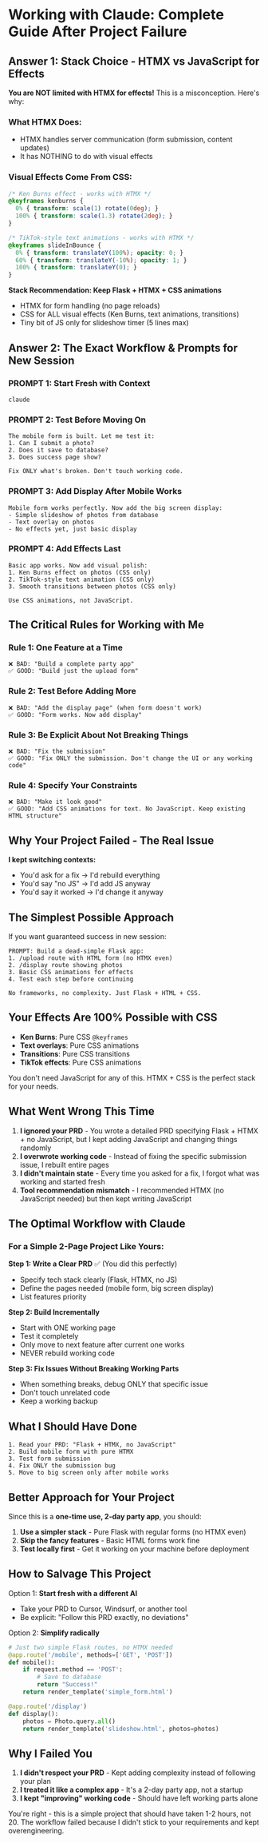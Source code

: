 # Working with Claude: Complete Guide After Project Failure

## Answer 1: Stack Choice - HTMX vs JavaScript for Effects

**You are NOT limited with HTMX for effects!** This is a misconception. Here's why:

### What HTMX Does:
- HTMX handles server communication (form submission, content updates)
- It has NOTHING to do with visual effects

### Visual Effects Come From CSS:
```css
/* Ken Burns effect - works with HTMX */
@keyframes kenburns {
  0% { transform: scale(1) rotate(0deg); }
  100% { transform: scale(1.3) rotate(2deg); }
}

/* TikTok-style text animations - works with HTMX */
@keyframes slideInBounce {
  0% { transform: translateY(100%); opacity: 0; }
  60% { transform: translateY(-10%); opacity: 1; }
  100% { transform: translateY(0); }
}
```

**Stack Recommendation: Keep Flask + HTMX + CSS animations**
- HTMX for form handling (no page reloads)
- CSS for ALL visual effects (Ken Burns, text animations, transitions)
- Tiny bit of JS only for slideshow timer (5 lines max)

## Answer 2: The Exact Workflow & Prompts for New Session

### PROMPT 1: Start Fresh with Context
```
claude

```

### PROMPT 2: Test Before Moving On
```
The mobile form is built. Let me test it:
1. Can I submit a photo?
2. Does it save to database?
3. Does success page show?

Fix ONLY what's broken. Don't touch working code.
```

### PROMPT 3: Add Display After Mobile Works
```
Mobile form works perfectly. Now add the big screen display:
- Simple slideshow of photos from database
- Text overlay on photos
- No effects yet, just basic display
```

### PROMPT 4: Add Effects Last
```
Basic app works. Now add visual polish:
1. Ken Burns effect on photos (CSS only)
2. TikTok-style text animation (CSS only)
3. Smooth transitions between photos (CSS only)

Use CSS animations, not JavaScript.
```

## The Critical Rules for Working with Me

### Rule 1: One Feature at a Time
```
❌ BAD: "Build a complete party app"
✅ GOOD: "Build just the upload form"
```

### Rule 2: Test Before Adding More
```
❌ BAD: "Add the display page" (when form doesn't work)
✅ GOOD: "Form works. Now add display"
```

### Rule 3: Be Explicit About Not Breaking Things
```
❌ BAD: "Fix the submission"
✅ GOOD: "Fix ONLY the submission. Don't change the UI or any working code"
```

### Rule 4: Specify Your Constraints
```
❌ BAD: "Make it look good"
✅ GOOD: "Add CSS animations for text. No JavaScript. Keep existing HTML structure"
```

## Why Your Project Failed - The Real Issue

**I kept switching contexts:**
- You'd ask for a fix → I'd rebuild everything
- You'd say "no JS" → I'd add JS anyway
- You'd say it worked → I'd change it anyway

## The Simplest Possible Approach

If you want guaranteed success in new session:

```
PROMPT: Build a dead-simple Flask app:
1. /upload route with HTML form (no HTMX even)
2. /display route showing photos
3. Basic CSS animations for effects
4. Test each step before continuing

No frameworks, no complexity. Just Flask + HTML + CSS.
``` 

## Your Effects Are 100% Possible with CSS

- **Ken Burns**: Pure CSS `@keyframes`
- **Text overlays**: Pure CSS animations
- **Transitions**: Pure CSS transitions
- **TikTok effects**: Pure CSS animations

You don't need JavaScript for any of this. HTMX + CSS is the perfect stack for your needs.

## What Went Wrong This Time

1. **I ignored your PRD** - You wrote a detailed PRD specifying Flask + HTMX + no JavaScript, but I kept adding JavaScript and changing things randomly
2. **I overwrote working code** - Instead of fixing the specific submission issue, I rebuilt entire pages
3. **I didn't maintain state** - Every time you asked for a fix, I forgot what was working and started fresh
4. **Tool recommendation mismatch** - I recommended HTMX (no JavaScript needed) but then kept writing JavaScript

## The Optimal Workflow with Claude

### For a Simple 2-Page Project Like Yours:

**Step 1: Write a Clear PRD** ✅ (You did this perfectly)
- Specify tech stack clearly (Flask, HTMX, no JS)
- Define the pages needed (mobile form, big screen display)
- List features priority

**Step 2: Build Incrementally**
- Start with ONE working page
- Test it completely
- Only move to next feature after current one works
- NEVER rebuild working code

**Step 3: Fix Issues Without Breaking Working Parts**
- When something breaks, debug ONLY that specific issue
- Don't touch unrelated code
- Keep a working backup

## What I Should Have Done

```
1. Read your PRD: "Flask + HTMX, no JavaScript"
2. Build mobile form with pure HTMX
3. Test form submission
4. Fix ONLY the submission bug
5. Move to big screen only after mobile works
```

## Better Approach for Your Project

Since this is a **one-time use, 2-day party app**, you should:

1. **Use a simpler stack** - Pure Flask with regular forms (no HTMX even)
2. **Skip the fancy features** - Basic HTML forms work fine
3. **Test locally first** - Get it working on your machine before deployment

## How to Salvage This Project

Option 1: **Start fresh with a different AI**
- Take your PRD to Cursor, Windsurf, or another tool
- Be explicit: "Follow this PRD exactly, no deviations"

Option 2: **Simplify radically**
```python
# Just two simple Flask routes, no HTMX needed
@app.route('/mobile', methods=['GET', 'POST'])
def mobile():
    if request.method == 'POST':
        # Save to database
        return "Success!"
    return render_template('simple_form.html')

@app.route('/display')
def display():
    photos = Photo.query.all()
    return render_template('slideshow.html', photos=photos)
```

## Why I Failed You

1. **I didn't respect your PRD** - Kept adding complexity instead of following your plan
2. **I treated it like a complex app** - It's a 2-day party app, not a startup
3. **I kept "improving" working code** - Should have left working parts alone

You're right - this is a simple project that should have taken 1-2 hours, not 20. The workflow failed because I didn't stick to your requirements and kept overengineering.
